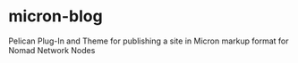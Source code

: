 # micron-blog
Pelican Plug-In and Theme for publishing a site in Micron markup format for Nomad Network Nodes
